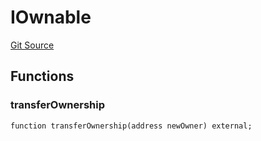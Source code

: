 # IOwnable
[Git Source](https://github.com/malda-protocol/malda-lending/blob/acd5ab2b6c54b66703c366d922b6691b77a8c9fd/src\interfaces\IOwnable.sol)


## Functions
### transferOwnership


```solidity
function transferOwnership(address newOwner) external;
```

